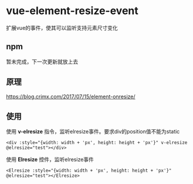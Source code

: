 # vue-element-resize-event
扩展vue的事件，使其可以监听支持元素尺寸变化

## npm
暂未完成，下一次更新就放上去

## 原理
https://blog.crimx.com/2017/07/15/element-onresize/

## 使用
使用 **v-elresize** 指令，监听elresize事件。要求div的position值不能为static
```
<div :style="{width: width + 'px', height: height + 'px'}" v-elresize @elresize="test"></div>
```
使用 **Elresize** 控件，监听elresize事件
```
<Elresize :style="{width: width + 'px', height: height + 'px'}" @elresize="test"></Elresize>
```